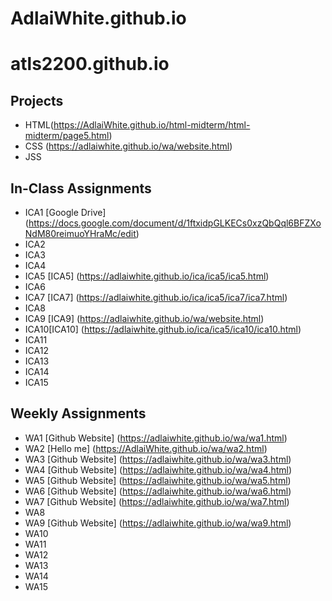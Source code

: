 # AdlaiWhite.github.io

# atls2200.github.io

## Projects
+ HTML(https://AdlaiWhite.github.io/html-midterm/html-midterm/page5.html)
+ CSS (https://adlaiwhite.github.io/wa/website.html)
+ JSS

## In-Class Assignments
+ ICA1 [Google Drive] (https://docs.google.com/document/d/1ftxidpGLKECs0xzQbQql6BFZXoNdM80reimuoYHraMc/edit)
+ ICA2
+ ICA3
+ ICA4
+ ICA5 [ICA5] (https://adlaiwhite.github.io/ica/ica5/ica5.html)
+ ICA6
+ ICA7 [ICA7] (https://adlaiwhite.github.io/ica/ica5/ica7/ica7.html)
+ ICA8
+ ICA9 [ICA9] (https://adlaiwhite.github.io/wa/website.html)
+ ICA10[ICA10] (https://adlaiwhite.github.io/ica/ica5/ica10/ica10.html)
+ ICA11
+ ICA12
+ ICA13
+ ICA14
+ ICA15

## Weekly Assignments
+ WA1 [Github Website] (https://adlaiwhite.github.io/wa/wa1.html)
+ WA2 [Hello me] (https://AdlaiWhite.github.io/wa/wa2.html)
+ WA3 [Github Website] (https://adlaiwhite.github.io/wa/wa3.html)
+ WA4 [Github Website] (https://adlaiwhite.github.io/wa/wa4.html)
+ WA5 [Github Website] (https://adlaiwhite.github.io/wa/wa5.html)
+ WA6 [Github Website] (https://adlaiwhite.github.io/wa/wa6.html)
+ WA7 [Github Website] (https://adlaiwhite.github.io/wa/wa7.html)
+ WA8
+ WA9 [Github Website] (https://adlaiwhite.github.io/wa/wa9.html)
+ WA10
+ WA11
+ WA12
+ WA13
+ WA14
+ WA15